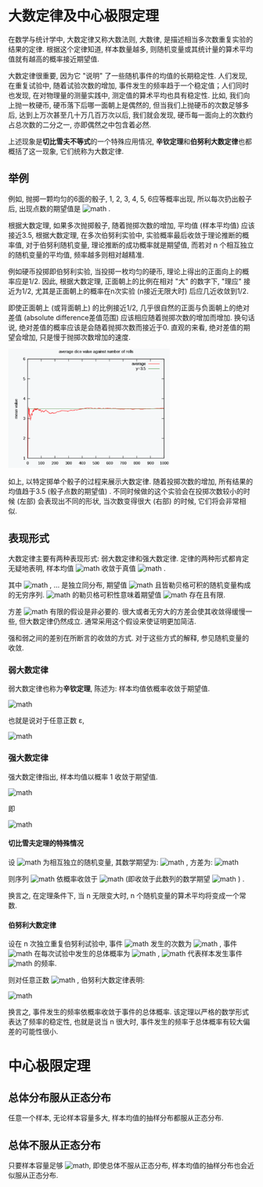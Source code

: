 # 大数定律及中心极限定理

在数学与统计学中, 大数定律又称大数法则, 大数律, 是描述相当多次数重复实验的结果的定律. 根据这个定律知道, 样本数量越多, 则随机变量或其统计量的算术平均值就有越高的概率接近期望值. 

大数定律很重要, 因为它 "说明" 了一些随机事件的均值的长期稳定性. 人们发现, 在重复试验中, 随着试验次数的增加, 事件发生的频率趋于一个稳定值；人们同时也发现, 在对物理量的测量实践中, 测定值的算术平均也具有稳定性. 比如, 我们向上抛一枚硬币, 硬币落下后哪一面朝上是偶然的, 但当我们上抛硬币的次数足够多后, 达到上万次甚至几十万几百万次以后, 我们就会发现, 硬币每一面向上的次数约占总次数的二分之一, 亦即偶然之中包含着必然. 

上述现象是**切比雪夫不等式**的一个特殊应用情况, **辛钦定理**和**伯努利大数定律**也都概括了这一现象, 它们统称为大数定律. 

## 举例

例如, 抛掷一颗均匀的6面的骰子, 1, 2, 3, 4, 5, 6应等概率出现, 所以每次扔出骰子后, 出现点数的期望值是  ![math](https://render.githubusercontent.com/render/math?math=%7B%5Cdisplaystyle%20%7B%5Cfrac%20%7B1%2B2%2B3%2B4%2B5%2B6%7D%7B6%7D%7D%3D3.5%7D) .

根据大数定理, 如果多次抛掷骰子, 随着抛掷次数的增加, 平均值 (样本平均值) 应该接近3.5, 根据大数定理, 在多次伯努利实验中, 实验概率最后收敛于理论推断的概率值, 对于伯努利随机变量, 理论推断的成功概率就是期望值, 而若对 n 个相互独立的随机变量的平均值, 频率越多则相对越精准. 

例如硬币投掷即伯努利实验, 当投掷一枚均匀的硬币, 理论上得出的正面向上的概率应是1/2. 因此, 根据大数定理, 正面朝上的比例在相对 "大" 的数字下,  "理应" 接近为1/2, 尤其是正面朝上的概率在n次实验 (n接近无限大时) 后应几近收敛到1/2. 

即使正面朝上 (或背面朝上) 的比例接近1/2, 几乎很自然的正面与负面朝上的绝对差值 (absolute difference差值范围) 应该相应随着抛掷次数的增加而增加. 换句话说, 绝对差值的概率应该是会随着抛掷次数而接近于0. 直观的来看, 绝对差值的期望会增加, 只是慢于抛掷次数增加的速度. 

<img src="../pics/大数定律举例.png" alt="大数定律举例" style="zoom:33%;" />

如上, 以特定掷单个骰子的过程来展示大数定律. 随着投掷次数的增加, 所有结果的均值趋于3.5 (骰子点数的期望值) . 不同时候做的这个实验会在投掷次数较小的时候 (左部) 会表现出不同的形状, 当次数变得很大 (右部) 的时候, 它们将会非常相似. 

## 表现形式

大数定律主要有两种表现形式: 弱大数定律和强大数定律. 定律的两种形式都肯定无疑地表明, 样本均值  ![math](https://render.githubusercontent.com/render/math?math=%7B%5Coverline%20%7BX%7D%7D_%7Bn%7D%3D%7B%5Cfrac%20%7B1%7D%7Bn%7D%7D%28X_%7B1%7D%2B%5Ccdots%20%2BX_%7Bn%7D%29)  收敛于真值  ![math](https://render.githubusercontent.com/render/math?math=%7B%5Cdisplaystyle%20%7B%5Coverline%20%7BX%7D%7D_%7Bn%7D%5Cto%20%5Cmu%20%5Cquad%20%7B%5Ctextrm%20%7Bas%7D%7D%5Cquad%20n%5Cto%20%5Cinfty%20%7D) .

其中  ![math](https://render.githubusercontent.com/render/math?math=X_1%2C%20X_2) , ... 是独立同分布, 期望值  ![math](https://render.githubusercontent.com/render/math?math=%7B%5Cdisplaystyle%20%5Coperatorname%20%7BE%7D%20%28X_%7B1%7D%29%3D%5Coperatorname%20%7BE%7D%20%28X_%7B2%7D%29%3D%5C%2C%5Ccdots%20%5C%2C%3D%5Cmu%20%7D)  且皆勒贝格可积的随机变量构成的无穷序列.  ![math](https://render.githubusercontent.com/render/math?math=X_j)  的勒贝格可积性意味着期望值  ![math](https://render.githubusercontent.com/render/math?math=%7B%5Cdisplaystyle%20%5Coperatorname%20%7BE%7D%20%28X_%7Bj%7D%29%7D)  存在且有限. 

方差  ![math](https://render.githubusercontent.com/render/math?math=%7B%5Cdisplaystyle%20%5Coperatorname%20%7BVar%7D%20%28X_%7B1%7D%29%3D%5Coperatorname%20%7BVar%7D%20%28X_%7B2%7D%29%3D%5C%2C%5Ccdots%20%5C%2C%3D%5Csigma%20%5E%7B2%7D%3C%5Cinfty%20%7D)  有限的假设是非必要的. 很大或者无穷大的方差会使其收敛得缓慢一些, 但大数定律仍然成立. 通常采用这个假设来使证明更加简洁. 

强和弱之间的差别在所断言的收敛的方式. 对于这些方式的解释, 参见随机变量的收敛. 

### 弱大数定律

弱大数定律也称为**辛钦定理**, 陈述为: 样本均值依概率收敛于期望值. 



![math](https://render.githubusercontent.com/render/math?math=%7B%5Cdisplaystyle%20%7B%5Coverline%20%7BX%7D%7D_%7Bn%7D%5C%20%7B%5Cxrightarrow%20%7BP%7D%7D%5C%20%5Cmu%20%5Cquad%20%7B%5Ctextrm%20%7Bas%7D%7D%5Cquad%20n%5Cto%20%5Cinfty%20%7D)



也就是说对于任意正数 ε,



![math](https://render.githubusercontent.com/render/math?math=%7B%5Cdisplaystyle%20%5Clim%20_%7Bn%5Cto%20%5Cinfty%20%7DP%5Cleft%28%5C%2C%7C%7B%5Coverline%20%7BX%7D%7D_%7Bn%7D-%5Cmu%20%7C%3E%5Cvarepsilon%20%5C%2C%5Cright%29%3D0%7D)



### 强大数定律

强大数定律指出, 样本均值以概率 1 收敛于期望值. 



![math](https://render.githubusercontent.com/render/math?math=%7B%5Cdisplaystyle%20%7B%5Coverline%20%7BX%7D%7D_%7Bn%7D%5C%20%7B%5Cxrightarrow%20%7B%5Ctext%7Ba.s.%7D%7D%7D%5C%20%5Cmu%20%5Cquad%20%7B%5Ctextrm%20%7Bas%7D%7D%5Cquad%20n%5Cto%20%5Cinfty%20%7D)


即



![math](https://render.githubusercontent.com/render/math?math=%7B%5Cdisplaystyle%20P%5Cleft%28%5Clim%20_%7Bn%5Cto%20%5Cinfty%20%7D%7B%5Coverline%20%7BX%7D%7D_%7Bn%7D%3D%5Cmu%20%5Cright%29%3D1%7D)



#### 切比雪夫定理的特殊情况

设 ![math](https://render.githubusercontent.com/render/math?math=%7B%5Cdisplaystyle%20a_%7B1%7D%2C%5C%20a_%7B2%7D%2C%5C%20%5Cdots%20%5C%20%2C%5C%20a_%7Bn%7D%2C%5C%20%5Cdots%20%7D)  为相互独立的随机变量, 其数学期望为:  ![math](https://render.githubusercontent.com/render/math?math=%7B%5Cdisplaystyle%20%5Coperatorname%20%7BE%7D%20%28a_%7Bi%7D%29%3D%5Cmu%20%5Cquad%20%28i%3D1%2C%5C%202%2C%5C%20%5Cdots%20%29%7D) , 方差为:  ![math](https://render.githubusercontent.com/render/math?math=%7B%5Cdisplaystyle%20%5Coperatorname%20%7BVar%7D%20%28a_%7Bi%7D%29%3D%5Csigma%20%5E%7B2%7D%5Cquad%20%28i%3D1%2C%5C%202%2C%5C%20%5Cdots%20%29%7D) 

则序列  ![math](https://render.githubusercontent.com/render/math?math=%7B%5Cdisplaystyle%20%7B%5Coverline%20%7Ba%7D%7D%3D%7B%5Cfrac%20%7B1%7D%7Bn%7D%7D%5Csum%20_%7Bi%3D1%7D%5E%7Bn%7Da_%7Bi%7D%7D) 依概率收敛于  ![math](https://render.githubusercontent.com/render/math?math=%5Cmu)   (即收敛于此数列的数学期望  ![math](https://render.githubusercontent.com/render/math?math=E%28a_%7Bi%7D%29) ) . 

换言之, 在定理条件下, 当 n 无限变大时, n 个随机变量的算术平均将变成一个常数. 

#### 伯努利大数定律

设在 n 次独立重复伯努利试验中, 事件  ![math](https://render.githubusercontent.com/render/math?math=X)  发生的次数为  ![math](https://render.githubusercontent.com/render/math?math=n_%7Bx%7D) , 事件  ![math](https://render.githubusercontent.com/render/math?math=X)  在每次试验中发生的总体概率为  ![math](https://render.githubusercontent.com/render/math?math=p) ,  ![math](https://render.githubusercontent.com/render/math?math=%7B%5Cdisplaystyle%20%7B%5Cfrac%20%7Bn_%7Bx%7D%7D%7Bn%7D%7D%7D)  代表样本发生事件  ![math](https://render.githubusercontent.com/render/math?math=X)  的频率. 

则对任意正数  ![math](https://render.githubusercontent.com/render/math?math=%5Cvarepsilon%20%3E0)  , 伯努利大数定律表明: 



![math](https://render.githubusercontent.com/render/math?math=%7B%5Cdisplaystyle%20%5Clim%20_%7Bn%5Cto%20%5Cinfty%20%7D%7BP%7B%5Cleft%5C%7B%5Cleft%7C%7B%5Cfrac%20%7Bn_%7Bx%7D%7D%7Bn%7D%7D-p%5Cright%7C%3C%5Cvarepsilon%20%5Cright%5C%7D%7D%7D%3D1%7D)



换言之, 事件发生的频率依概率收敛于事件的总体概率. 该定理以严格的数学形式表达了频率的稳定性, 也就是说当 n 很大时, 事件发生的频率于总体概率有较大偏差的可能性很小. 


# 中心极限定理


## 总体分布服从正态分布


任意一个样本, 无论样本容量多大, 样本均值的抽样分布都服从正态分布. 


## 总体不服从正态分布


只要样本容量足够 ![math](https://render.githubusercontent.com/render/math?math=n%3E30), 即使总体不服从正态分布, 样本均值的抽样分布也会近似服从正态分布. 
